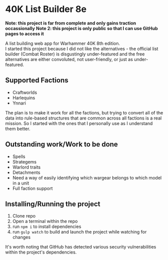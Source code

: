 # 40K List Builder 8e #

<b>Note: this project is far from complete and only gains traction occassionally</b>
<b>Note 2: this project is only public so that I can use GitHub pages to access it</b>

A list building web app for Warhammer 40K 8th edition.   
I started this project because I did not like the alternatives - the official list builder (Combat Roster) is disgustingly under-featured and the free alternatives are either convoluted, not user-friendly, or just as under-featured.

## Supported Factions ##
* Craftworlds
* Harlequins
* Ynnari

The plan is to make it work for all the factions, but trying to convert all of the data into rule-based structures that are common across all factions is a real mission. So I started with the ones that I personally use as I understand them better.

## Outstanding work/Work to be done ##
* Spells
* Strategems
* Warlord traits
* Detachments
* Need a way of easily identifying which wargear belongs to which model in a unit
* Full faction support

## Installing/Running the project ##
1. Clone repo
2. Open a terminal within the repo
3. run `npm i` to install dependencies
4. run `gulp watch` to build and launch the project while watching for changes

It's worth noting that GitHub has detected various security vulnerabilities within the project's dependencies.
